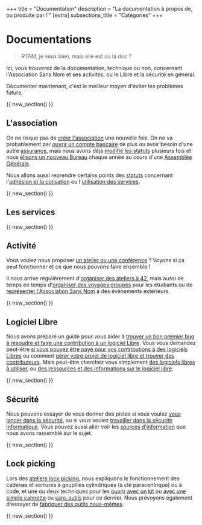 +++
title = "Documentation"
description = "La documentation à propos de, ou produite par l'"
[extra]
subsections_title = "Catégories"
+++

# Documentations

> _RTFM_, je veux bien, mais elle est où la doc ?

Ici, vous trouverez de la documentation, technique ou non, concernant
l'Association Sans Nom et ses activités, ou le Libre et la sécurité en général.

Documenter maintenant, c'est le meilleur moyen d'éviter les problèmes futurs. 

{{ new_section() }}

## L'association

On ne risque pas de [créer
l'association](./documentation/association/création.md) une nouvelle fois.
On ne va probablement par [ouvrir un compte
bancaire](./documentation/association/banque.md) de plus ou avoir besoin d'une
autre [assurance](./documentation/association/assurance.md), mais nous avons
déjà [modifié les
statuts](./documentation/association/modification_des_statuts.md) plusieurs
fois et nous [élisons un nouveau
Bureau](./documentation/association/elections.md) chaque année au cours d'une
[Assemblée Générale](./documentation/association/assemblée_générale.md).

Nous allons aussi reprendre certains points des [statuts](./statuts/index.md)
concernant l'[adhésion et la
cotisation](./documentation/association/adhésion_et_cotisation.md) ou
l'[utilisation des
services](./documentation/association/utiliser_les_services.md).

{{ new_section() }}

## Les services

{{ new_section() }}

## Activité

Vous voulez nous proposer [un atelier ou une
conférence](./documentation/activités/proposer_une_activité/index.md) ? Voyons
si ça peut fonctionner et ce que nous pouvons faire ensemble !

Il nous arrive régulièrement d'[organiser des ateliers à
42](./documentation/activités/atelier_à_42.md), mais aussi de temps en temps
d'[organiser des voyages groupés](./documentation/activités/voyage_groupé.md)
pour les étudiants ou de [représenter l'Association Sans
Nom](./documentation/activités/évènement_extérieur.md) à des évènements
extérieurs.

{{ new_section() }}

## Logiciel Libre

Nous avons préparé un guide pour vous aider à [trouver un bon premier bug à
résoudre et faire une contribution à un logiciel
Libre](./documentation/logiciel_libre/comment_contribuer.md).
Vous vous demandez peut-être [si vous pouvez être payé pour vos contributions à
des logiciels
Libres](./documentation/logiciel_libre/contribution_rémunérée.md) ou
comment [gérer votre projet de logiciel libre et trouver des
contributeurs](./documentation/logiciel_libre/mon_logiciel_libre.md).
Mais peut-être cherchez vous simplement [des logiciels libres à
utiliser](./documentation/logiciel_libre/utiliser.md), ou [des ressources et
des informations sur le logiciel libre]().

{{ new_section() }}

## Sécurité

Nous pouvons essayer de vous donner des pistes si vous voulez [vous lancer dans
la sécurité](), ou si vous voulez [travailler dans la sécurité informatique]().
Vous pouvez aussi aller voir les [sources d'information]() que nous avons
rassemblé sur le sujet.

{{ new_section() }}

## Lock picking

Lors des [ateliers lock picking](./activités/lock-picking/_index.md), nous
expliquons le fonctionnement des cadenas et serrures à goupilles cylindriques
(à clé paracentrique) ou à code, et une ou deux techniques pour les [ouvrir avec
un kit]() ou [avec une simple cannette]() ou [sans outils]() pour ce dernier.
Nous prévoyons également d'essayer de [fabriquer des outils nous-mêmes]().

{{ new_section() }}
